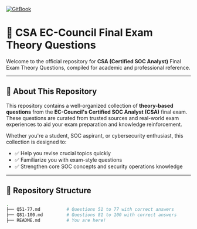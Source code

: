 [![GitBook](https://img.shields.io/static/v1?message=Documented%20on%20GitBook&logo=gitbook&logoColor=ffffff&label=%20&labelColor=5c5c5c&color=3F89A1)](https://www.gitbook.com/preview?utm_source=gitbook_readme_badge&utm_medium=organic&utm_campaign=preview_documentation&utm_content=link)
# 📘 CSA EC-Council Final Exam Theory Questions

Welcome to the official repository for **CSA (Certified SOC Analyst)** Final Exam Theory Questions, compiled for academic and professional reference.

---

## 📌 About This Repository

This repository contains a well-organized collection of **theory-based questions** from the **EC-Council's Certified SOC Analyst (CSA)** final exam. These questions are curated from trusted sources and real-world exam experiences to aid your exam preparation and knowledge reinforcement.

Whether you're a student, SOC aspirant, or cybersecurity enthusiast, this collection is designed to:

- ✅ Help you revise crucial topics quickly
- ✅ Familiarize you with exam-style questions
- ✅ Strengthen core SOC concepts and security operations knowledge

---

## 📂 Repository Structure

```bash
.
├── Q51-77.md          # Questions 51 to 77 with correct answers
├── Q81-100.md         # Questions 81 to 100 with correct answers
├── README.md          # You are here!
```
